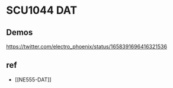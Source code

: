
# SCU1044 DAT

## Demos 
https://twitter.com/electro_phoenix/status/1658391696416321536

## ref 

- [[NE555-DAT]]